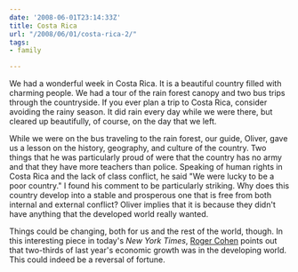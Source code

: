 ```yaml
---
date: '2008-06-01T23:14:33Z'
title: Costa Rica
url: "/2008/06/01/costa-rica-2/"
tags:
- family

---
```


We had a wonderful week in Costa Rica. It is a beautiful country filled with charming people. We had a tour of the rain forest canopy and two bus trips through the countryside. If you ever plan a trip to Costa Rica, consider avoiding the rainy season. It did rain every day while we were there, but cleared up beautifully, of course, on the day that we left.</p>
<p>While we were on the bus traveling to the rain forest, our guide, Oliver, gave us a lesson on the history, geography, and culture of the country. Two things that he was particularly proud of were that the country has no army and that they have more teachers than police. Speaking of human rights in Costa Rica and the lack of class conflict, he said "We were lucky to be a poor country." I found his comment to be particularly striking. Why does this country develop into a stable and prosperous one that is free from both internal and external conflict? Oliver implies that it is because they didn't have anything that the developed world really wanted.</p>
<p>Things could be changing, both for us and the rest of the world, though. In this interesting piece in today's <em>New York Times</em>, <a href="http://www.nytimes.com/2008/06/02/opinion/l02cohen.html?th&amp;emc=th">Roger Cohen</a> points out that two-thirds of last year's economic growth was in the developing world. This could indeed be a reversal of fortune.</p>
